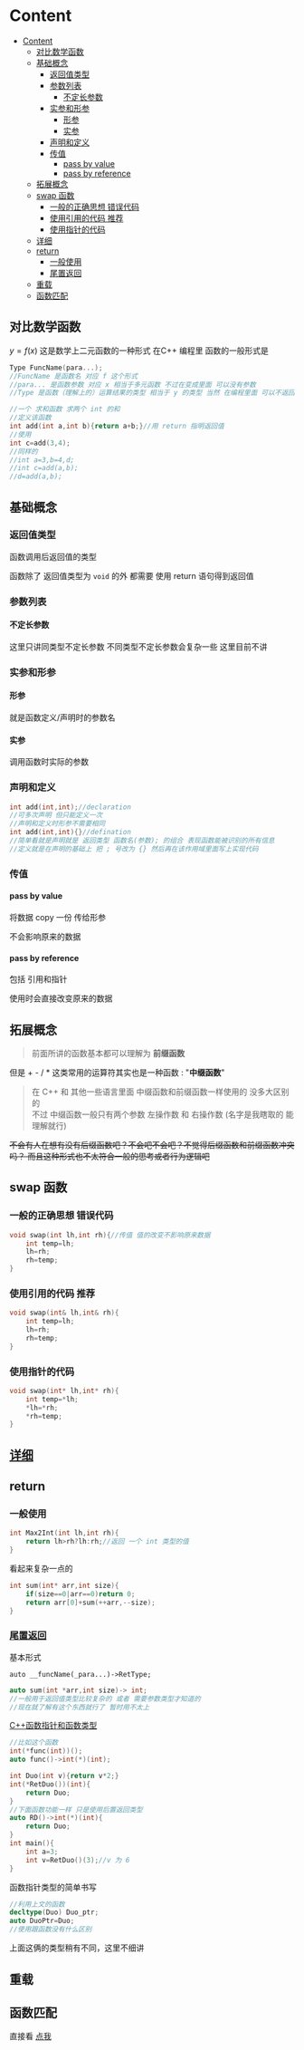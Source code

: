 # Content

- [Content](#content)
  - [对比数学函数](#对比数学函数)
  - [基础概念](#基础概念)
    - [返回值类型](#返回值类型)
    - [参数列表](#参数列表)
      - [不定长参数](#不定长参数)
    - [实参和形参](#实参和形参)
      - [形参](#形参)
      - [实参](#实参)
    - [声明和定义](#声明和定义)
    - [传值](#传值)
      - [pass by value](#pass-by-value)
      - [pass by reference](#pass-by-reference)
  - [拓展概念](#拓展概念)
  - [swap 函数](#swap-函数)
    - [一般的正确思想 错误代码](#一般的正确思想-错误代码)
    - [使用引用的代码 推荐](#使用引用的代码-推荐)
    - [使用指针的代码](#使用指针的代码)
  - [详细](#详细)
  - [return](#return)
    - [一般使用](#一般使用)
    - [尾置返回](#尾置返回)
  - [重载](#重载)
  - [函数匹配](#函数匹配)

## 对比数学函数
$y=f(x)$
这是数学上二元函数的一种形式
在C++ 编程里 函数的一般形式是

```cpp
Type FuncName(para...);
//FuncName 是函数名 对应 f 这个形式
//para... 是函数参数 对应 x 相当于多元函数 不过在变成里面 可以没有参数  
//Type 是函数（理解上的）运算结果的类型 相当于 y 的类型 当然 在编程里面 可以不返回任何东西 不过需要用 void 占位

//一个 求和函数 求两个 int 的和
//定义该函数
int add(int a,int b){return a+b;}//用 return 指明返回值
//使用
int c=add(3,4);
//同样的
//int a=3,b=4,d;
//int c=add(a,b);
//d=add(a,b);
```

## 基础概念

### 返回值类型

函数调用后返回值的类型

函数除了 返回值类型为 `void`  的外 都需要 使用 return 语句得到返回值

### 参数列表

#### 不定长参数

这里只讲同类型不定长参数 不同类型不定长参数会复杂一些 这里目前不讲

### 实参和形参

#### 形参

就是函数定义/声明时的参数名

#### 实参

调用函数时实际的参数

### 声明和定义

```cpp
int add(int,int);//declaration
//可多次声明 但只能定义一次
//声明和定义时形参不需要相同
int add(int,int){}//defination
//简单看就是声明就是 返回类型 函数名(参数); 的组合 表现函数能被识别的所有信息
//定义就是在声明的基础上 把 ; 号改为 {} 然后再在该作用域里面写上实现代码
```

### 传值

#### pass by value

将数据 copy 一份 传给形参

不会影响原来的数据

#### pass by reference

包括 引用和指针

使用时会直接改变原来的数据

## 拓展概念

> 前面所讲的函数基本都可以理解为 **前缀函数**<br/>

但是 + - / * 这类常用的运算符其实也是一种函数 : "**中缀函数**"  
> 在 C++ 和 其他一些语言里面 中缀函数和前缀函数一样使用的 没多大区别的  
> 不过 中缀函数一般只有两个参数 左操作数 和 右操作数 (名字是我瞎取的 能理解就行)

~~不会有人在想有没有后缀函数吧？不会吧不会吧？不觉得后缀函数和前缀函数冲突吗？ 而且这种形式也不太符合一般的思考或者行为逻辑吧~~

## swap 函数

### 一般的正确思想 错误代码

```cpp
void swap(int lh,int rh){//传值 值的改变不影响原来数据
    int temp=lh;
    lh=rh;
    rh=temp;
}
```

### 使用引用的代码 推荐

```cpp
void swap(int& lh,int& rh){
    int temp=lh;
    lh=rh;
    rh=temp;
}
```

### 使用指针的代码

```cpp
void swap(int* lh,int* rh){
    int temp=*lh;
    *lh=*rh;
    *rh=temp;
}
```

## [详细](http://c.biancheng.net/view/1377.html)

## return

### 一般使用

```cpp
int Max2Int(int lh,int rh){
    return lh>rh?lh:rh;//返回 一个 int 类型的值
}
```

看起来复杂一点的

```cpp
int sum(int* arr,int size){
    if(size==0|arr==0)return 0;
    return arr[0]+sum(++arr,--size);
}
```

### [尾置返回](https://blog.csdn.net/qq_37653144/article/details/79165780)

基本形式

`auto __funcName(_para...)->RetType;`

```cpp
auto sum(int *arr,int size)-> int;
//一般用于返回值类型比较复杂的 或者 需要参数类型才知道的
//现在就了解有这个东西就行了 暂时用不太上
```

[C++函数指针和函数类型](https://www.jianshu.com/p/6ecfd541ec04)

```cpp
//比如这个函数
int(*func(int))();
auto func()->int(*)(int);

int Duo(int v){return v*2;}
int(*RetDuo())(int){
    return Duo;
}
//下面函数功能一样 只是使用后置返回类型
auto RD()->int(*)(int){
    return Duo;
}
int main(){
    int a=3;
    int v=RetDuo()(3);//v 为 6
}
```

函数指针类型的简单书写

```cpp
//利用上文的函数
decltype(Duo) Duo_ptr;
auto DuoPtr=Duo;
//使用跟函数没有什么区别
```

上面这俩的类型稍有不同，这里不细讲 

## 重载

## 函数匹配

直接看 [点我](https://blog.csdn.net/qq_46264758/article/details/107969287)
